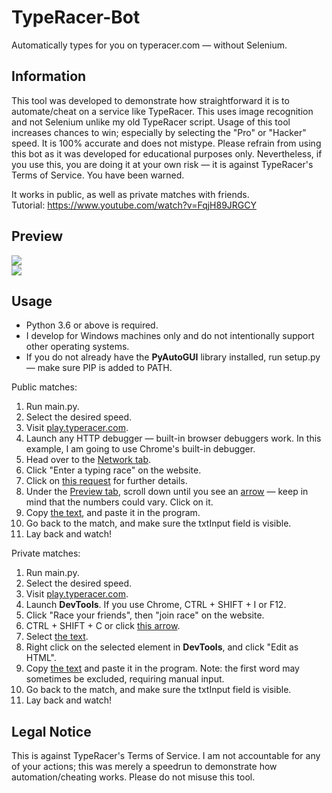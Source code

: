 # TypeRacer-Bot
Automatically types for you on typeracer.com — without Selenium.

## Information
This tool was developed to demonstrate how straightforward it is to automate/cheat on a service like TypeRacer. This uses image recognition and not Selenium unlike my old TypeRacer script. Usage of this tool increases chances to win; especially by selecting the "Pro" or "Hacker" speed. It is 100% accurate and does not mistype. Please refrain from using this bot as it was developed for educational purposes only. Nevertheless, if you use this, you are doing it at your own risk — it is against TypeRacer's Terms of Service. You have been warned.

It works in public, as well as private matches with friends.<br/>
Tutorial: https://www.youtube.com/watch?v=FqjH89JRGCY

## Preview
![](https://i.imgur.com/xG8J3yM.gif)<br/>
![](https://i.imgur.com/y4iW9hu.png)

## Usage
- Python 3.6 or above is required.
- I develop for Windows machines only and do not intentionally support other operating systems.
- If you do not already have the **PyAutoGUI** library installed, run setup.py — make sure PIP is added to PATH.

Public matches:
1. Run main.py.
2. Select the desired speed.
3. Visit [play.typeracer.com](https://play.typeracer.com).
4. Launch any HTTP debugger — built-in browser debuggers work. In this example, I am going to use Chrome's built-in debugger.
5. Head over to the [Network tab](https://i.imgur.com/UAzJL0R.png).
6. Click "Enter a typing race" on the website.
7. Click on [this request](https://i.imgur.com/3gdyVdm.png) for further details.
8. Under the [Preview tab](https://i.imgur.com/oKbygth.png), scroll down until you see an [arrow](https://i.imgur.com/hBj61ou.png) — keep in mind that the numbers could vary. Click on it.
9. Copy [the text](https://i.imgur.com/P7Lrl73.png), and paste it in the program.
10. Go back to the match, and make sure the txtInput field is visible.
11. Lay back and watch!

Private matches:
1. Run main.py.
2. Select the desired speed.
3. Visit [play.typeracer.com](https://play.typeracer.com).
4. Launch **DevTools**. If you use Chrome, CTRL + SHIFT + I or F12.
5. Click "Race your friends", then "join race" on the website.
6. CTRL + SHIFT + C or click [this arrow](https://i.imgur.com/zvxm2Aw.png).
7. Select [the text](https://i.imgur.com/3D5SacJ.png).
8. Right click on the selected element in **DevTools**, and click "Edit as HTML".
9. Copy [the text](https://i.imgur.com/cN83wmr.png) and paste it in the program. Note: the first word may sometimes be excluded, requiring manual input.
10. Go back to the match, and make sure the txtInput field is visible.
11. Lay back and watch!

## Legal Notice
This is against TypeRacer's Terms of Service. I am not accountable for any of your actions; this was merely a speedrun to demonstrate how automation/cheating works. Please do not misuse this tool.
